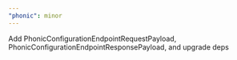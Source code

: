 ```yaml
---
"phonic": minor
---
```


Add PhonicConfigurationEndpointRequestPayload, PhonicConfigurationEndpointResponsePayload, and upgrade deps
